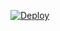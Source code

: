 

[![Deploy](https://www.herokucdn.com/deploy/button.png)](https://dashboard.heroku.com/new?template=https://github.com/dfrerw/0715dfwefw4)



